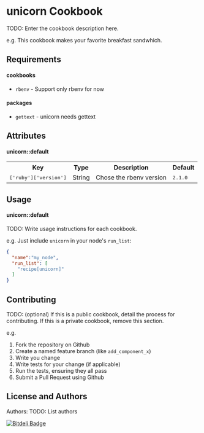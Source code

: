 unicorn Cookbook
================
TODO: Enter the cookbook description here.

e.g.
This cookbook makes your favorite breakfast sandwhich.

Requirements
------------

#### cookbooks
- `rbenv` - Support only rbenv for now

#### packages
- `gettext` - unicorn needs gettext

Attributes
----------

#### unicorn::default
<table>
  <tr>
    <th>Key</th>
    <th>Type</th>
    <th>Description</th>
    <th>Default</th>
  </tr>
  <tr>
    <td><tt>['ruby']['version']</tt></td>
    <td>String</td>
    <td>Chose the rbenv version</td>
    <td><tt>2.1.0</tt></td>
  </tr>
</table>

Usage
-----
#### unicorn::default
TODO: Write usage instructions for each cookbook.

e.g.
Just include `unicorn` in your node's `run_list`:

```json
{
  "name":"my_node",
  "run_list": [
    "recipe[unicorn]"
  ]
}
```

Contributing
------------
TODO: (optional) If this is a public cookbook, detail the process for contributing. If this is a private cookbook, remove this section.

e.g.
1. Fork the repository on Github
2. Create a named feature branch (like `add_component_x`)
3. Write you change
4. Write tests for your change (if applicable)
5. Run the tests, ensuring they all pass
6. Submit a Pull Request using Github

License and Authors
-------------------
Authors: TODO: List authors


[![Bitdeli Badge](https://d2weczhvl823v0.cloudfront.net/jetthoughts/unicorn_cookbook/trend.png)](https://bitdeli.com/free "Bitdeli Badge")

